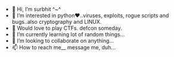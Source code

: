 - 👋 Hi, I’m surbhit ^~^
- 👀 I’m interested in python❤..viruses, exploits, rogue scripts and bugs..also cryptography and LINUX.
- 👾 Would love to play CTFs. defcon someday.
- 🌱 I’m currently learning lot of random things...
- 💞️ I’m looking to collaborate on anything...
- 📫 How to reach me__ message me, duh...

<!---
surbhitt/surbhitt is a ✨ special ✨ repository because its `README.md` (this file) appears on your GitHub profile.
You can click the Preview link to take a look at your changes.
--->
